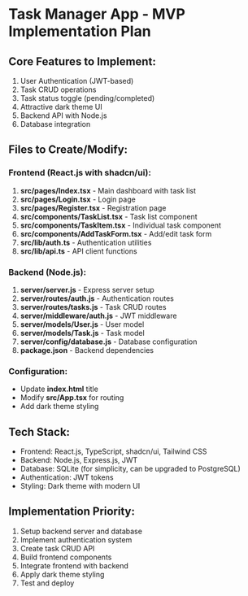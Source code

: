 # Task Manager App - MVP Implementation Plan

## Core Features to Implement:
1. User Authentication (JWT-based)
2. Task CRUD operations
3. Task status toggle (pending/completed)
4. Attractive dark theme UI
5. Backend API with Node.js
6. Database integration

## Files to Create/Modify:

### Frontend (React.js with shadcn/ui):
1. **src/pages/Index.tsx** - Main dashboard with task list
2. **src/pages/Login.tsx** - Login page
3. **src/pages/Register.tsx** - Registration page
4. **src/components/TaskList.tsx** - Task list component
5. **src/components/TaskItem.tsx** - Individual task component
6. **src/components/AddTaskForm.tsx** - Add/edit task form
7. **src/lib/auth.ts** - Authentication utilities
8. **src/lib/api.ts** - API client functions

### Backend (Node.js):
1. **server/server.js** - Express server setup
2. **server/routes/auth.js** - Authentication routes
3. **server/routes/tasks.js** - Task CRUD routes
4. **server/middleware/auth.js** - JWT middleware
5. **server/models/User.js** - User model
6. **server/models/Task.js** - Task model
7. **server/config/database.js** - Database configuration
8. **package.json** - Backend dependencies

### Configuration:
- Update **index.html** title
- Modify **src/App.tsx** for routing
- Add dark theme styling

## Tech Stack:
- Frontend: React.js, TypeScript, shadcn/ui, Tailwind CSS
- Backend: Node.js, Express.js, JWT
- Database: SQLite (for simplicity, can be upgraded to PostgreSQL)
- Authentication: JWT tokens
- Styling: Dark theme with modern UI

## Implementation Priority:
1. Setup backend server and database
2. Implement authentication system
3. Create task CRUD API
4. Build frontend components
5. Integrate frontend with backend
6. Apply dark theme styling
7. Test and deploy